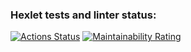 ### Hexlet tests and linter status:
[![Actions Status](https://github.com/buna-p/python-project-49/actions/workflows/hexlet-check.yml/badge.svg)](https://github.com/buna-p/python-project-49/actions)
[![Maintainability Rating](https://sonarcloud.io/api/project_badges/measure?project=buna-p_python-project-49&metric=sqale_rating)](https://sonarcloud.io/summary/new_code?id=buna-p_python-project-49)
